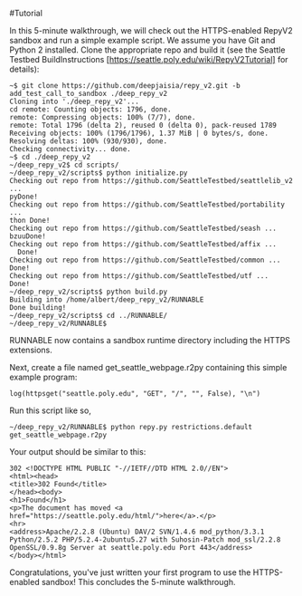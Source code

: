 #Tutorial

In this 5-minute walkthrough, we will check out the HTTPS-enabled RepyV2 sandbox and run a simple example script. We assume you have Git and Python 2 installed. Clone the appropriate repo and build it (see the Seattle Testbed BuildInstructions [https://seattle.poly.edu/wiki/RepyV2Tutorial] for details):

```
~$ git clone https://github.com/deepjaisia/repy_v2.git -b add_test_call_to_sandbox ./deep_repy_v2  
Cloning into './deep_repy_v2'...  
cd remote: Counting objects: 1796, done.  
remote: Compressing objects: 100% (7/7), done.  
remote: Total 1796 (delta 2), reused 0 (delta 0), pack-reused 1789  
Receiving objects: 100% (1796/1796), 1.37 MiB | 0 bytes/s, done.  
Resolving deltas: 100% (930/930), done.  
Checking connectivity... done.  
~$ cd ./deep_repy_v2  
~/deep_repy_v2$ cd scripts/  
~/deep_repy_v2/scripts$ python initialize.py   
Checking out repo from https://github.com/SeattleTestbed/seattlelib_v2 ...  
pyDone!  
Checking out repo from https://github.com/SeattleTestbed/portability ...  
thon Done!  
Checking out repo from https://github.com/SeattleTestbed/seash ...  
bzuuDone!  
Checking out repo from https://github.com/SeattleTestbed/affix ...  
  Done!  
Checking out repo from https://github.com/SeattleTestbed/common ...  
Done!  
Checking out repo from https://github.com/SeattleTestbed/utf ...  
Done!  
~/deep_repy_v2/scripts$ python build.py   
Building into /home/albert/deep_repy_v2/RUNNABLE  
Done building!  
~/deep_repy_v2/scripts$ cd ../RUNNABLE/  
~/deep_repy_v2/RUNNABLE$
```  

RUNNABLE now contains a sandbox runtime directory including the HTTPS extensions.

Next, create a file named get_seattle_webpage.r2py containing this simple example program:

```log(httpsget("seattle.poly.edu", "GET", "/", "", False), "\n")```

Run this script like so,

```~/deep_repy_v2/RUNNABLE$ python repy.py restrictions.default get_seattle_webpage.r2py```

Your output should be similar to this:

```
302 <!DOCTYPE HTML PUBLIC "-//IETF//DTD HTML 2.0//EN">  
<html><head>  
<title>302 Found</title>  
</head><body>  
<h1>Found</h1>  
<p>The document has moved <a href="https://seattle.poly.edu/html/">here</a>.</p>  
<hr>  
<address>Apache/2.2.8 (Ubuntu) DAV/2 SVN/1.4.6 mod_python/3.3.1 Python/2.5.2 PHP/5.2.4-2ubuntu5.27 with Suhosin-Patch mod_ssl/2.2.8 OpenSSL/0.9.8g Server at seattle.poly.edu Port 443</address>  
</body></html>
```

Congratulations, you've just written your first program to use the HTTPS-enabled sandbox! This concludes the 5-minute walkthrough.
